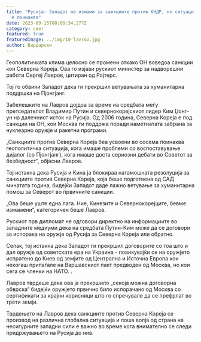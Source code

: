 ```yaml
---
title: "Русија: Западот не измами за санкциите против КНДР, но ситуацијата сега
  е поинаква"
date: 2023-09-15T08:00:34.277Z
category: свет
featured: true
featuredImage: ../img/10-lavrov.jpg
author: Вардарски
---
```

Геополитичката клима целосно се промени откако ОН воведоа санкции кон Северна Кореја. Ова го изјави рускиот министер за надворешни работи Сергеј Лавров, цитиран од Ројтерс.

Тој го обвини Западот дека ги прекршил ветувањата за хуманитарна поддршка на Пјонгјанг.

Забелешките на Лавров дојдоа за време на средбата меѓу претседателот Владимир Путин и севернокорејскиот лидер Ким Џонг-ун на далечниот исток на Русија. Од 2006 година, Северна Кореја е под санкции на ОН, кои Москва ги поддржа поради наметнатата забрана за нуклеарно оружје и ракетни програми.

„Санкциите против Северна Кореја беа усвоени во сосема поинаква геополитичка ситуација, кога имаше проблеми со воспоставување дијалог (со Пјонгјанг), кога имаше доста сериозни дебати во Советот за безбедност“, објасни Лавров.

Тој истакна дека Русија и Кина ја блокираа натамошната резолуција за санкциите против Северна Кореја, која беше подготвена од САД минатата година, бидејќи Западот даде лажно ветување за хуманитарна помош за Северот во првичните санкции.

„Ова беше уште една лага. Ние, Кинезите и Севернокорејците, бевме измамени“, категоричен беше Лавров.

Рускиот прв дипломат не одговори директно на информациите во западните медиуми дека на средбата Путин-Ким може да се договори за испорака на оружје од Русија за Северна Кореја или обратно.

Сепак, тој истакна дека Западот ги прекршил договорите со тоа што и дал оружје од советската ера на Украина - повикувајќи се на оружјето испратено до Киев од земјите од Централна и Источна Европа кои некогаш припаѓале на Варшавскиот пакт предводен од Москва, но кои сега се членки на НАТО. .

Лавров тврдеше дека ова ја прекршило „секоја можна договорна обврска“ бидејќи оружјето првично било испорачано од Москва со сертификати за крајни корисници што го спречувале да се префрлат во трети земји.

Тврдењето на Лавров дека санкциите против Северна Кореја се производ на различна глобална ситуација и лоша волја од страна на несигурните западни сили е важно во време кога внимателно се следи придржувањето на Русија до нив.